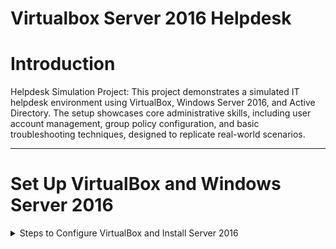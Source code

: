 # Virtualbox Server 2016 Helpdesk

# Introduction
Helpdesk Simulation Project: This project demonstrates a simulated IT helpdesk environment using VirtualBox, Windows Server 2016, and Active Directory. The setup showcases core administrative skills, including user account management, group policy configuration, and basic troubleshooting techniques, designed to replicate real-world scenarios.

---

# Set Up VirtualBox and Windows Server 2016

<details>
<summary>Steps to Configure VirtualBox and Install Server 2016</summary>

1. **Download and Install VirtualBox:**  
   - Visit the [VirtualBox website](https://www.oracle.com/virtualization/technologies/vm/downloads/virtualbox-downloads.html) and download the latest version for your operating system.  
   - Follow the installation wizard to complete the setup.
  
2. **Create a New Virtual Machine:**  
   - Open VirtualBox and click `New`.  
   - Set the name as `Server2016-DC`, select `Windows Server 2016` as the version, and allocate at least 4GB RAM.

<!--## Setting up VirtualBox with Windows Server 2016

<details>
<summary>VirtualBox Server 2016 Intial Setup</summary>
  
---  

This section outlines the configuration of VirtualBox to host a Windows Server 2016 virtual machine, which serves as the domain controller. The server is configured with role-based features, including Active Directory Domain Services (AD DS), to simulate a fully functional domain environment. This setup provides a foundation for demonstrating user account management, group policy implementation, and other key administrative tasks.



---

</details> -->
